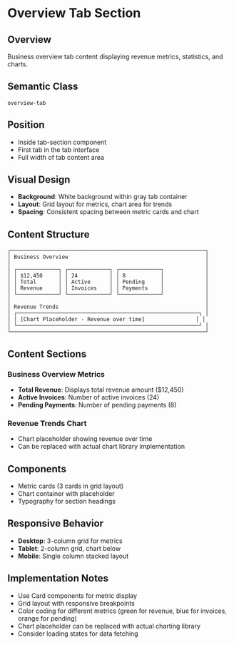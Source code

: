 # Overview Tab Section

## Overview
Business overview tab content displaying revenue metrics, statistics, and charts.

## Semantic Class
`overview-tab`

## Position
- Inside tab-section component
- First tab in the tab interface
- Full width of tab content area

## Visual Design
- **Background**: White background within gray tab container
- **Layout**: Grid layout for metrics, chart area for trends
- **Spacing**: Consistent spacing between metric cards and chart

## Content Structure
```
┌─────────────────────────────────────────────────────────────┐
│ Business Overview                                           │
│                                                             │
│ ┌─────────────┐ ┌─────────────┐ ┌─────────────┐             │
│ │ $12,450     │ │ 24          │ │ 8           │             │
│ │ Total       │ │ Active      │ │ Pending     │             │
│ │ Revenue     │ │ Invoices    │ │ Payments    │             │
│ └─────────────┘ └─────────────┘ └─────────────┘             │
│                                                             │
│ Revenue Trends                                              │
│ ┌─────────────────────────────────────────────────────────┐ │
│ │ [Chart Placeholder - Revenue over time]                │ │
│ └─────────────────────────────────────────────────────────┘ │
└─────────────────────────────────────────────────────────────┘
```

## Content Sections

### Business Overview Metrics
- **Total Revenue**: Displays total revenue amount ($12,450)
- **Active Invoices**: Number of active invoices (24)
- **Pending Payments**: Number of pending payments (8)

### Revenue Trends Chart
- Chart placeholder showing revenue over time
- Can be replaced with actual chart library implementation

## Components
- Metric cards (3 cards in grid layout)
- Chart container with placeholder
- Typography for section headings

## Responsive Behavior
- **Desktop**: 3-column grid for metrics
- **Tablet**: 2-column grid, chart below
- **Mobile**: Single column stacked layout

## Implementation Notes
- Use Card components for metric display
- Grid layout with responsive breakpoints
- Color coding for different metrics (green for revenue, blue for invoices, orange for pending)
- Chart placeholder can be replaced with actual charting library
- Consider loading states for data fetching